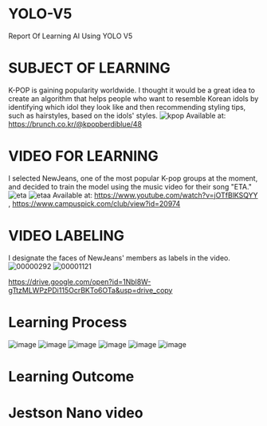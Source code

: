 # YOLO-V5
Report Of Learning AI Using YOLO V5

# SUBJECT OF LEARNING
K-POP is gaining popularity worldwide. I thought it would be a great idea to create an algorithm that helps people who want to resemble Korean idols by identifying which idol they look like and then recommending styling tips, such as hairstyles, based on the idols' styles.
![kpop](https://github.com/user-attachments/assets/06f16439-d43c-4ad4-a04c-9fc65b3ed1ff)
Available at: https://brunch.co.kr/@kpopberdiblue/48

# VIDEO FOR LEARNING
I selected NewJeans, one of the most popular K-pop groups at the moment, and decided to train the model using the music video for their song "ETA."
![eta](https://github.com/user-attachments/assets/3df2ccdc-5210-41cf-96a5-5776f8dff048)
![etaa](https://github.com/user-attachments/assets/849e8220-5494-40e7-abd4-2b5ac4a4bcdd)
Available at: https://www.youtube.com/watch?v=jOTfBlKSQYY , https://www.campuspick.com/club/view?id=20974

# VIDEO LABELING
I designate the faces of NewJeans' members as labels in the video.
![00000292](https://github.com/user-attachments/assets/a0278157-436f-4f5c-8e18-300b6d8aced3)
![00001121](https://github.com/user-attachments/assets/c61f23c3-be5b-4b93-89ea-85d63aa0b968)

https://drive.google.com/open?id=1Nbl8W-gTtzMLWPzPDi115OcrBKTo6OTa&usp=drive_copy

# Learning Process
![image](https://github.com/user-attachments/assets/26135475-d44c-4bcf-bcff-5a763bbc7697)
![image](https://github.com/user-attachments/assets/18b5796b-ccea-4478-90d8-1d7277ecb93d)
![image](https://github.com/user-attachments/assets/892e8d29-481b-41bd-a819-40d4e57fcc96)
![image](https://github.com/user-attachments/assets/3a06e8c9-3ff7-4f84-9fbb-9b59741af912)
![image](https://github.com/user-attachments/assets/4915a11d-94e4-4c46-bfeb-d9bbeababbce)
![image](https://github.com/user-attachments/assets/d7c4f027-15ba-4184-8510-add332263e0f)
# Learning Outcome

# Jestson Nano video
